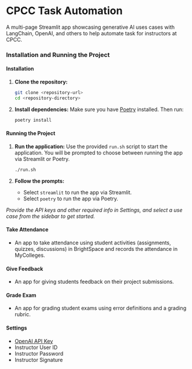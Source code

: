 # CPCC Task Automation
A multi-page Streamlit app showcasing generative AI uses cases with LangChain, OpenAI, and others to help automate task for instructors at CPCC.

### Installation and Running the Project

#### Installation

1. **Clone the repository:**
   ```sh
   git clone <repository-url>
   cd <repository-directory>
   ```

2. **Install dependencies:**
   Make sure you have [Poetry](https://python-poetry.org/docs/#installation) installed. Then run:
   ```sh
   poetry install
   ```

#### Running the Project

1. **Run the application:**
   Use the provided `run.sh` script to start the application. You will be prompted to choose between running the app via Streamlit or Poetry.
   ```sh
   ./run.sh
   ```

2. **Follow the prompts:**
   - Select `streamlit` to run the app via Streamlit.
   - Select `poetry` to run the app via Poetry.


*Provide the API keys and other required info in Settings, and select a use case from the sidebar to get started.*

#### Take Attendance
* An app to take attendance using student activities (assignments, quizzes, discussions) in BrightSpace and records the attendance in MyColleges.

#### Give Feedback
* An app for giving students feedback on their project submissions.

#### Grade Exam
* An app for grading student exams using error definitions and a grading rubric.


#### Settings
* [OpenAI API Key](https://platform.openai.com/account/api-keys) 
* Instructor User ID
* Instructor Password
* Instructor Signature